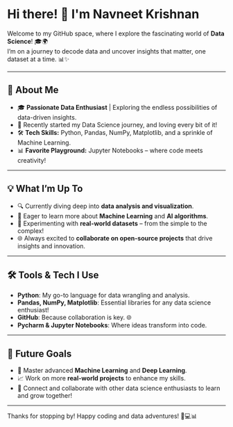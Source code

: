 # Hi there! 👋 I'm Navneet Krishnan

Welcome to my GitHub space, where I explore the fascinating world of **Data Science**! 🎓🌍  
I’m on a journey to decode data and uncover insights that matter, one dataset at a time. 📊✨

---

## 🚀 About Me
- 🎓 **Passionate Data Enthusiast** | Exploring the endless possibilities of data-driven insights.
- 🌱 Recently started my Data Science journey, and loving every bit of it!  
- 🛠️ **Tech Skills:** Python, Pandas, NumPy, Matplotlib, and a sprinkle of Machine Learning.  
- 📊 **Favorite Playground:** Jupyter Notebooks – where code meets creativity!

---

## 💡 What I’m Up To
- 🔍 Currently diving deep into **data analysis and visualization**.
- 🧠 Eager to learn more about **Machine Learning** and **AI algorithms**.
- 💾 Experimenting with **real-world datasets** – from the simple to the complex!
- 🌐 Always excited to **collaborate on open-source projects** that drive insights and innovation.

---

## 🛠 Tools & Tech I Use
- **Python**: My go-to language for data wrangling and analysis.
- **Pandas, NumPy, Matplotlib**: Essential libraries for any data science enthusiast!
- **GitHub**: Because collaboration is key. 🌐  
- **Pycharm & Jupyter Notebooks**: Where ideas transform into code.

---

## 🎯 Future Goals
- 🌌 Master advanced **Machine Learning** and **Deep Learning**.
- 📈 Work on more **real-world projects** to enhance my skills.
- 🤝 Connect and collaborate with other data science enthusiasts to learn and grow together!

---

Thanks for stopping by! Happy coding and data adventures! 🚀💻📊
